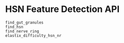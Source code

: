 # HSN Feature Detection API

```@docs
find_gut_granules
find_hsn
find_nerve_ring
elastix_difficulty_hsn_nr
```
